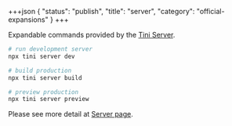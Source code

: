 +++json
{
  "status": "publish",
  "title": "server",
  "category": "official-expansions"
}
+++

Expandable commands provided by the [Tini Server](/module/server).


```bash
# run development server
npx tini server dev

# build production
npx tini server build

# preview production
npx tini server preview
```

Please see more detail at [Server page](/module/server-cli).
